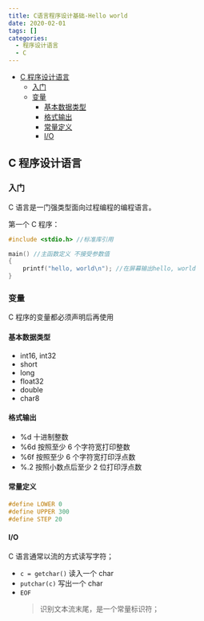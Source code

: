 ```yaml
---
title: C语言程序设计基础-Hello world
date: 2020-02-01
tags: []
categories:
  - 程序设计语言
  - C
---
```


- [C 程序设计语言](#c-程序设计语言)
  - [入门](#入门)
  - [变量](#变量)
    - [基本数据类型](#基本数据类型)
    - [格式输出](#格式输出)
    - [常量定义](#常量定义)
    - [I/O](#io)

## C 程序设计语言

### 入门

C 语言是一门强类型面向过程编程的编程语言。

第一个 C 程序：

```C
#include <stdio.h> //标准库引用

main() //主函数定义 不接受参数值
{
	printf("hello, world\n"); //在屏幕输出hello, world
}
```

### 变量

C 程序的变量都必须声明后再使用

#### 基本数据类型

- int16, int32
- short
- long
- float32
- double
- char8

#### 格式输出

- %d 十进制整数
- %6d 按照至少 6 个字符宽打印整数
- %6f 按照至少 6 个字符宽打印浮点数
- %.2 按照小数点后至少 2 位打印浮点数

#### 常量定义

```C
#define LOWER 0
#define UPPER 300
#define STEP 20
```

#### I/O

C 语言通常以流的方式读写字符；

- `c = getchar()` 读入一个 char
- `putchar(c)` 写出一个 char
- `EOF`
  > 识别文本流末尾，是一个常量标识符；
